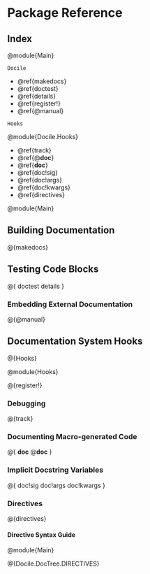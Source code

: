 # Package Reference

## Index

@module{Main}

`Docile`

- @ref{makedocs}
- @ref{doctest}
- @ref{details}
- @ref{register!}
- @ref{@manual}

`Hooks`

@module{Docile.Hooks}

- @ref{track}
- @ref{@__doc__}
- @ref{__doc__}
- @ref{doc!sig}
- @ref{doc!args}
- @ref{doc!kwargs}
- @ref{directives}

@module{Main}

## Building Documentation

@{makedocs}

## Testing Code Blocks

@{
    doctest
    details
}

### Embedding External Documentation

@{@manual}

## Documentation System Hooks

@{Hooks}

@module{Hooks}

@{register!}

### Debugging

@{track}

### Documenting Macro-generated Code

@{
    __doc__
    @__doc__
}

### Implicit Docstring Variables

@{
    doc!sig
    doc!args
    doc!kwargs
}

### Directives

@{directives}

#### Directive Syntax Guide

@module{Main}

@{Docile.DocTree.DIRECTIVES}
